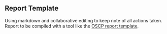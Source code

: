 ## Report Template
Using markdown and collaborative editing to keep note of all actions taken.
Report to be compiled with a tool like the [OSCP report template](https://github.com/noraj/OSCP-Exam-Report-Template-Markdown).